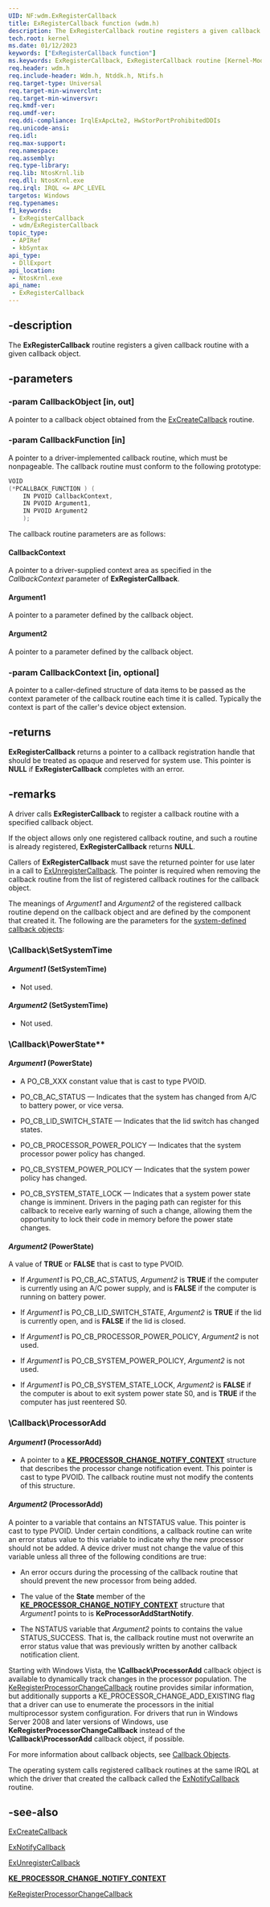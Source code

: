 ```yaml
---
UID: NF:wdm.ExRegisterCallback
title: ExRegisterCallback function (wdm.h)
description: The ExRegisterCallback routine registers a given callback routine with a given callback object.
tech.root: kernel
ms.date: 01/12/2023
keywords: ["ExRegisterCallback function"]
ms.keywords: ExRegisterCallback, ExRegisterCallback routine [Kernel-Mode Driver Architecture], k102_db841434-fe00-448d-b5bb-2c35d1ad0ec4.xml, kernel.exregistercallback, wdm/ExRegisterCallback
req.header: wdm.h
req.include-header: Wdm.h, Ntddk.h, Ntifs.h
req.target-type: Universal
req.target-min-winverclnt:
req.target-min-winversvr: 
req.kmdf-ver: 
req.umdf-ver: 
req.ddi-compliance: IrqlExApcLte2, HwStorPortProhibitedDDIs
req.unicode-ansi: 
req.idl: 
req.max-support: 
req.namespace: 
req.assembly: 
req.type-library: 
req.lib: NtosKrnl.lib
req.dll: NtosKrnl.exe
req.irql: IRQL <= APC_LEVEL
targetos: Windows
req.typenames: 
f1_keywords:
 - ExRegisterCallback
 - wdm/ExRegisterCallback
topic_type:
 - APIRef
 - kbSyntax
api_type:
 - DllExport
api_location:
 - NtosKrnl.exe
api_name:
 - ExRegisterCallback
---
```


## -description

The **ExRegisterCallback** routine registers a given callback routine with a given callback object.

## -parameters

### -param CallbackObject [in, out]

A pointer to a callback object obtained from the [ExCreateCallback](./nf-wdm-excreatecallback.md) routine.

### -param CallbackFunction [in]

A pointer to a driver-implemented callback routine, which must be nonpageable. The callback routine must conform to the following prototype:

```cpp
VOID
(*PCALLBACK_FUNCTION ) (
    IN PVOID CallbackContext,
    IN PVOID Argument1,
    IN PVOID Argument2
    );
```

The callback routine parameters are as follows:

#### CallbackContext

A pointer to a driver-supplied context area as specified in the *CallbackContext* parameter of **ExRegisterCallback**.

#### Argument1

A pointer to a parameter defined by the callback object.

#### Argument2

A pointer to a parameter defined by the callback object.

### -param CallbackContext [in, optional]

A pointer to a caller-defined structure of data items to be passed as the context parameter of the callback routine each time it is called. Typically the context is part of the caller's device object extension.

## -returns

**ExRegisterCallback** returns a pointer to a callback registration handle that should be treated as opaque and reserved for system use. This pointer is **NULL** if **ExRegisterCallback** completes with an error.

## -remarks

A driver calls **ExRegisterCallback** to register a callback routine with a specified callback object.

If the object allows only one registered callback routine, and such a routine is already registered, **ExRegisterCallback** returns **NULL**.

Callers of **ExRegisterCallback** must save the returned pointer for use later in a call to [ExUnregisterCallback](./nf-wdm-exunregistercallback.md). The pointer is required when removing the callback routine from the list of registered callback routines for the callback object.

The meanings of *Argument1* and *Argument2* of the registered callback routine depend on the callback object and are defined by the component that created it. The following are the parameters for the [system-defined callback objects](/windows-hardware/drivers/kernel/using-a-system-defined-callback-object):

### \Callback\SetSystemTime

#### *Argument1* (SetSystemTime)

- Not used.

#### *Argument2* (SetSystemTime)

- Not used.

### \Callback\PowerState**

#### *Argument1* (PowerState)

- A PO_CB_XXX constant value that is cast to type PVOID.

- PO_CB_AC_STATUS — Indicates that the system has changed from A/C to battery power, or vice versa.

- PO_CB_LID_SWITCH_STATE — Indicates that the lid switch has changed states.

- PO_CB_PROCESSOR_POWER_POLICY — Indicates that the system processor power policy has changed.

- PO_CB_SYSTEM_POWER_POLICY — Indicates that the system power policy has changed.

- PO_CB_SYSTEM_STATE_LOCK — Indicates that a system power state change is imminent. Drivers in the paging path can register for this callback to receive early warning of such a change, allowing them the opportunity to lock their code in memory before the power state changes.

#### *Argument2* (PowerState)

A value of **TRUE** or **FALSE** that is cast to type PVOID.

- If *Argument1* is PO_CB_AC_STATUS, *Argument2* is **TRUE** if the computer is currently using an A/C power supply, and is **FALSE** if the computer is running on battery power.

- If *Argument1* is PO_CB_LID_SWITCH_STATE, *Argument2* is **TRUE** if the lid is currently open, and is **FALSE** if the lid is closed.

- If *Argument1* is PO_CB_PROCESSOR_POWER_POLICY, *Argument2* is not used.

- If *Argument1* is PO_CB_SYSTEM_POWER_POLICY, *Argument2* is not used.

- If *Argument1* is PO_CB_SYSTEM_STATE_LOCK, *Argument2* is **FALSE** if the computer is about to exit system power state S0, and is **TRUE** if the computer has just reentered S0.

### \Callback\ProcessorAdd

#### *Argument1* (ProcessorAdd)

- A pointer to a [**KE_PROCESSOR_CHANGE_NOTIFY_CONTEXT**](./ns-wdm-_ke_processor_change_notify_context.md) structure that describes the processor change notification event. This pointer is cast to type PVOID. The callback routine must not modify the contents of this structure.

#### *Argument2* (ProcessorAdd)

A pointer to a variable that contains an NTSTATUS value. This pointer is cast to type PVOID. Under certain conditions, a callback routine can write an error status value to this variable to indicate why the new processor should not be added. A device driver must not change the value of this variable unless all three of the following conditions are true:

- An error occurs during the processing of the callback routine that should prevent the new processor from being added.

- The value of the **State** member of the [**KE_PROCESSOR_CHANGE_NOTIFY_CONTEXT**](./ns-wdm-_ke_processor_change_notify_context.md) structure that *Argument1* points to is **KeProcessorAddStartNotify**.

- The NSTATUS variable that *Argument2* points to contains the value STATUS_SUCCESS. That is, the callback routine must not overwrite an error status value that was previously written by another callback notification client.

Starting with Windows Vista, the **\Callback\ProcessorAdd** callback object is available to dynamically track changes in the processor population. The [KeRegisterProcessorChangeCallback](./nf-wdm-keregisterprocessorchangecallback.md) routine provides similar information, but additionally supports a KE_PROCESSOR_CHANGE_ADD_EXISTING flag that a driver can use to enumerate the processors in the initial multiprocessor system configuration. For drivers that run in Windows Server 2008 and later versions of Windows, use **KeRegisterProcessorChangeCallback** instead of the **\Callback\ProcessorAdd** callback object, if possible.

For more information about callback objects, see [Callback Objects](/windows-hardware/drivers/kernel/callback-objects).

The operating system calls registered callback routines at the same IRQL at which the driver that created the callback called the [ExNotifyCallback](./nf-wdm-exnotifycallback.md) routine.

## -see-also

[ExCreateCallback](./nf-wdm-excreatecallback.md)

[ExNotifyCallback](./nf-wdm-exnotifycallback.md)

[ExUnregisterCallback](./nf-wdm-exunregistercallback.md)

[**KE_PROCESSOR_CHANGE_NOTIFY_CONTEXT**](./ns-wdm-_ke_processor_change_notify_context.md)

[KeRegisterProcessorChangeCallback](./nf-wdm-keregisterprocessorchangecallback.md)